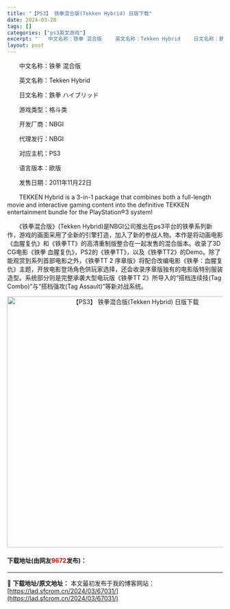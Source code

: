```yaml
---
title: "【PS3】 铁拳混合版(Tekken Hybrid) 日版下载"
date: 2024-03-28
tags: []
categories: ["ps3英文游戏"]
excerpt: "　　中文名称：铁拳 混合版 　　英文名称：Tekken Hybrid 　　日文名称：鉄拳 ハイブリッド 　　游戏类型：格斗类 　　开发厂商：NBGI 　　代理发行：NBGI 　　对应主机：PS3 　　语言版本：欧版 　　发售日期：2011年11月22日 　　TEKKEN Hybrid is a 3-&hellip;"
layout: post
---
```


 <p>　　中文名称：铁拳 混合版</p> <p>　　英文名称：Tekken Hybrid</p> <p>　　日文名称：鉄拳 ハイブリッド</p> <p>　　游戏类型：格斗类</p> <p>　　开发厂商：NBGI</p> <p>　　代理发行：NBGI</p> <p>　　对应主机：PS3</p> <p>　　语言版本：欧版</p> <p>　　发售日期：2011年11月22日</p> <p>　　TEKKEN Hybrid is a 3-in-1 package that combines both a full-length movie and interactive gaming content into the definitive TEKKEN entertainment bundle for the PlayStation&reg;3 system!</p> <p>　　《铁拳混合版》(Tekken Hybrid)是NBGI公司推出在ps3平台的铁拳系列新作，游戏的画面采用了全新的引擎打造，加入了新的参战人物。本作是将动画电影《血腥复仇》和《铁拳TT》的高清重制版整合在一起发售的混合版本。收录了3D CG电影《铁拳 血腥复仇》，PS2的《铁拳TT》，以及《铁拳TT2》的Demo。除了能观赏到系列首部电影之外，《铁拳TT 2 序章版》将配合改编电影《铁拳：血腥复仇》主题，开放电影登场角色供玩家选择，还会收录序章版独有的电影版特别服装造型。系统部分则是完整承袭大型电玩版《铁拳TT 2》所导入的&ldquo;搭档连续技(Tag Combo)&rdquo;与&ldquo;搭档强攻(Tag Assault)&rdquo;等新对战系统。</p> <p align="center"><img align="" border="0" src="https://lad.sfcrom.cn/wp-content/uploads/2024/03/20240328_66051b2e560a7.webp" width="585" alt="【PS3】 铁拳混合版(Tekken Hybrid) 日版下载" /></p> <p><h4>下载地址(由网友<font color="red">9672</font>发布)：</h4></p> 

---
📖 **下载地址/原文地址：** 本文最初发布于我的博客网站：[https://lad.sfcrom.cn/2024/03/67031/](https://lad.sfcrom.cn/2024/03/67031/)
